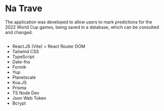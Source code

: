 # Na Trave

The application was developed to allow users to mark predictions for the 2022 World Cup games, being saved in a database, which can be consulted and changed.

##

- React.JS (Vite)
= React Router DOM
- Tailwind CSS
- TypeScript
- Date-fns
- Formik
- Yup
- Planetscale
- Koa.JS
- Prisma
- TS Node Dev
- Json Web Token
- Bcrypt
